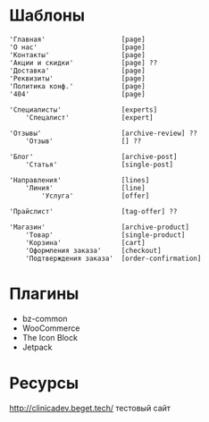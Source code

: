 # Шаблоны

```console
'Главная'                   [page]
'О нас'                     [page]
'Контакты'                  [page]
'Акции и скидки'            [page] ??
'Доставка'                  [page]
'Реквизиты'                 [page]
'Политика конф.'            [page]
'404'                       [page]
```
```console
'Специалисты'               [experts]
    'Спецалист'             [expert]   
```
```console
'Отзывы'                    [archive-review] ??
    'Отзыв'                 [] ??
```
```console
'Блог'                      [archive-post]          
    'Статья'                [single-post]
```
```console
'Направления'               [lines]         
    'Линия'                 [line]
        'Услуга'            [offer]
```
```console
'Прайслист'                 [tag-offer] ??
```
```console
'Магазин'                   [archive-product]
    'Товар'                 [single-product]    
    'Корзина'               [cart]              
    'Оформления заказа'     [checkout]          
    'Подтверждения заказа'  [order-confirmation]
```

# Плагины

- bz-common
- WooCommerce
- The Icon Block
- Jetpack

# Ресурсы

http://clinicadev.beget.tech/ тестовый сайт